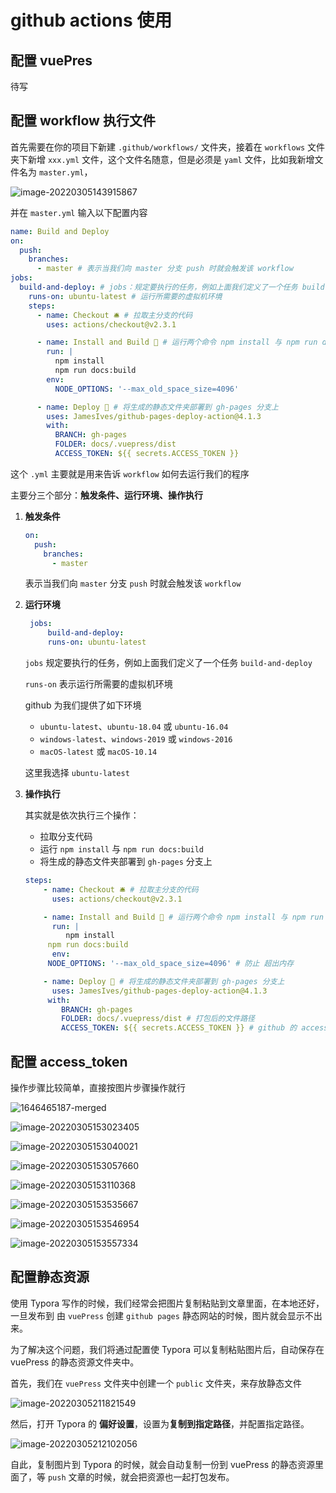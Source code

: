 # github actions 使用

## 配置 vuePres

待写

## 配置 workflow 执行文件

首先需要在你的项目下新建 `.github/workflows/` 文件夹，接着在 `workflows` 文件夹下新增 `xxx.yml` 文件，这个文件名随意，但是必须是 `yaml` 文件，比如我新增文件名为 `master.yml`，

![image-20220305143915867](../../public/image-20220305143915867.png)

并在 `master.yml` 输入以下配置内容

```yaml
name: Build and Deploy
on:
  push:
    branches:
      - master # 表示当我们向 master 分支 push 时就会触发该 workflow
jobs:
  build-and-deploy: # jobs：规定要执行的任务，例如上面我们定义了一个任务 build-and-deploy
    runs-on: ubuntu-latest # 运行所需要的虚拟机环境 
    steps:
      - name: Checkout 🛎️ # 拉取主分支的代码
        uses: actions/checkout@v2.3.1

      - name: Install and Build 🔧 # 运行两个命令 npm install 与 npm run docs:build
        run: |
          npm install
          npm run docs:build
        env:
          NODE_OPTIONS: '--max_old_space_size=4096'

      - name: Deploy 🚀 # 将生成的静态文件夹部署到 gh-pages 分支上
        uses: JamesIves/github-pages-deploy-action@4.1.3
        with:
          BRANCH: gh-pages
          FOLDER: docs/.vuepress/dist
          ACCESS_TOKEN: ${{ secrets.ACCESS_TOKEN }}
```

这个 `.yml` 主要就是用来告诉 `workflow` 如何去运行我们的程序

主要分三个部分：**触发条件、运行环境、操作执行**

1. **触发条件**

   ```yaml
   on:
     push:
       branches:
         - master 
   ```

   表示当我们向 `master` 分支 `push` 时就会触发该 `workflow`
   
   


2. **运行环境**
   
   ```yaml
    jobs:
    	build-and-deploy: 
    	runs-on: ubuntu-latest 
   ```
   
   `jobs` 规定要执行的任务，例如上面我们定义了一个任务 `build-and-deploy`
   
   `runs-on` 表示运行所需要的虚拟机环境
   
   github 为我们提供了如下环境
   
   - `ubuntu-latest`、`ubuntu-18.04` 或 `ubuntu-16.04`
   - `windows-latest`、`windows-2019` 或 `windows-2016`
   - `macOS-latest` 或 `macOS-10.14`
   
   这里我选择 `ubuntu-latest`
   
   
   
3. **操作执行**

   其实就是依次执行三个操作：

   - 拉取分支代码
   - 运行 `npm install` 与 `npm run docs:build`
   - 将生成的静态文件夹部署到 `gh-pages` 分支上

   ```yaml
   steps:
       - name: Checkout 🛎️ # 拉取主分支的代码
         uses: actions/checkout@v2.3.1
   
       - name: Install and Build 🔧 # 运行两个命令 npm install 与 npm run docs:build
         run: |
         	npm install
       	npm run docs:build
         env:
       	NODE_OPTIONS: '--max_old_space_size=4096' # 防止 超出内存
   
       - name: Deploy 🚀 # 将生成的静态文件夹部署到 gh-pages 分支上
         uses: JamesIves/github-pages-deploy-action@4.1.3
       	with:
           BRANCH: gh-pages 
           FOLDER: docs/.vuepress/dist # 打包后的文件路径
           ACCESS_TOKEN: ${{ secrets.ACCESS_TOKEN }} # github 的 access_token
   ```

   

## 配置 access_token

操作步骤比较简单，直接按图片步骤操作就行

![1646465187-merged](../../public/1646465187-merged.png)

 ![image-20220305153023405](../../public/image-20220305153023405.png)

![image-20220305153040021](../../public/image-20220305153040021.png)

![image-20220305153057660](../../public/image-20220305153057660.png)

![image-20220305153110368](../../public/image-20220305153110368.png)

![image-20220305153535667](http://wngz.club/image-20220305153535667.png)

![image-20220305153546954](../../public/image-20220305153546954.png)

![image-20220305153557334](../../public/image-20220305153557334.png)



## 配置静态资源

使用 Typora 写作的时候，我们经常会把图片复制粘贴到文章里面，在本地还好，一旦发布到 由 `vuePress` 创建 `github pages` 静态网站的时候，图片就会显示不出来。

为了解决这个问题，我们将通过配置使 Typora 可以复制粘贴图片后，自动保存在 vuePress 的静态资源文件夹中。

首先，我们在 `vuePress` 文件夹中创建一个 `public` 文件夹，来存放静态文件

![image-20220305211821549](../../public/image-20220305211821549.png)

然后，打开 Typora 的 **偏好设置**，设置为**复制到指定路径**，并配置指定路径。

![image-20220305212102056](../../public/image-20220305212102056.png)

自此，复制图片到 Typora 的时候，就会自动复制一份到 vuePress 的静态资源里面了，等 `push` 文章的时候，就会把资源也一起打包发布。
